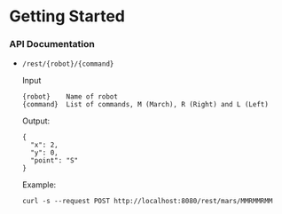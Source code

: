 # Getting Started

### API Documentation

* `/rest/{robot}/{command}`

  Input
  ```
  {robot}    Name of robot
  {command}  List of commands, M (March), R (Right) and L (Left)
  ```

  Output: 
  ```
  {
    "x": 2,
    "y": 0,
    "point": "S"
  }
  ```
  
  Example: 
  ```
  curl -s --request POST http://localhost:8080/rest/mars/MMRMMRMM
  ```
